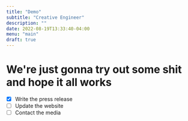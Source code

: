 ```yaml
---
title: "Demo"
subtitle: "Creative Engineer"
description: ""
date: 2022-08-19T13:33:40-04:00
menu: "main"
draft: true
---
```


# We're just gonna **try out some shit** and hope it all works

- [x] Write the press release
- [ ] Update the website
- [ ] Contact the media